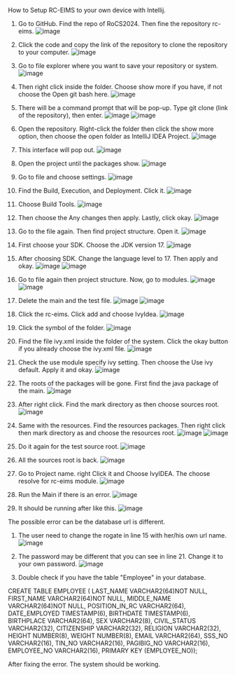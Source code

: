 How to Setup RC-EIMS to your own device with Intellij.

1.	Go to GitHub. Find the repo of RoCS2024. Then fine the repository rc-eims. ![image](https://github.com/RoCS2024/rc-eims/assets/150576208/cbe5ce68-7d90-4c4b-a071-d39a5b843249)

2.	Click the code and copy the link of the repository to clone the repository to your computer. ![image](https://github.com/RoCS2024/rc-eims/assets/150576208/8b0f1c5f-57d5-461f-977b-2d1a32103602)

3.	Go to file explorer where you want to save your repository or system. ![image](https://github.com/RoCS2024/rc-eims/assets/150576208/27a3979e-33fb-4442-8e55-0a3bfa380d97)

4.	Then right click inside the folder. Choose show more if you have, if not choose the Open git bash here. ![image](https://github.com/RoCS2024/rc-eims/assets/150576208/fc9e0bdb-a131-4e4e-ab94-3c31cfc634f6)

5.	There will be a command prompt that will be pop-up. Type git clone (link of the repository), then enter.  ![image](https://github.com/RoCS2024/rc-eims/assets/150576208/67c159df-9aa1-4f66-8762-9a8dd25aafca) ![image](https://github.com/RoCS2024/rc-eims/assets/150576208/ae1d7bcd-7942-4756-b99f-49ad965d6426)
 
6.	Open the repository. Right-click the folder then click the show more option, then choose the open folder as IntelliJ IDEA Project. ![image](https://github.com/RoCS2024/rc-eims/assets/150576208/3293e8f9-5e56-4913-8ecc-e8d3e11708bf)
  
7.	This interface will pop out. ![image](https://github.com/RoCS2024/rc-eims/assets/150576208/be5b9012-ba91-484f-80dc-8ae3a91c86fe)

8.	Open the project until the packages show. ![image](https://github.com/RoCS2024/rc-eims/assets/150576208/f2b0be97-3403-4962-aab9-c0ae0fd396ae)
 
9.	Go to file and choose settings. ![image](https://github.com/RoCS2024/rc-eims/assets/150576208/417d052d-9761-4977-9cf7-492e757f1fd1)

10.	Find the Build, Execution, and Deployment. Click it. ![image](https://github.com/RoCS2024/rc-eims/assets/150576208/9752f3bd-2f41-4496-ac14-ad5b09f06fa5)

11.	Choose Build Tools. ![image](https://github.com/RoCS2024/rc-eims/assets/150576208/81c4740a-a985-48ce-8e89-3d16e5696352)

12.	Then choose the Any changes then apply. Lastly, click okay. ![image](https://github.com/RoCS2024/rc-eims/assets/150576208/9fb7e836-392b-48b7-8523-a185e6b77a11)

13.	Go to the file again. Then find project structure. Open it. ![image](https://github.com/RoCS2024/rc-eims/assets/150576208/bbcfa42b-a75a-4481-8423-cbf62ad60ba4)

14.	First choose your SDK. Choose the JDK version 17. ![image](https://github.com/RoCS2024/rc-eims/assets/150576208/83c498e1-f690-4826-a3ca-984bed638c39)
  
15.	After choosing SDK. Change the language level to 17.  Then apply and okay. ![image](https://github.com/RoCS2024/rc-eims/assets/150576208/1a956948-76bc-4335-a1cc-69eb3d43d81b) ![image](https://github.com/RoCS2024/rc-eims/assets/150576208/61d18c35-6ee1-46ef-8240-cbf28fd2e43b)
 
16.	Go to file again then project structure. Now, go to modules. ![image](https://github.com/RoCS2024/rc-eims/assets/150576208/1ef206fc-8376-49db-a79d-773164be78cf) ![image](https://github.com/RoCS2024/rc-eims/assets/150576208/35e1d28c-80fc-412e-aefe-10df8876da69)
   
17.	Delete the main and the test file. ![image](https://github.com/RoCS2024/rc-eims/assets/150576208/0daaf5c6-68ca-42f3-b1cd-86b63b7a3aa2) ![image](https://github.com/RoCS2024/rc-eims/assets/150576208/f7b3a053-89cf-4c99-8d4d-daa9b7208b5b)

18.	Click the rc-eims. Click add and choose IvyIdea. ![image](https://github.com/RoCS2024/rc-eims/assets/150576208/b1c56d08-f99e-4e34-a62c-8f5e3f071978)

19.	Click the symbol of the folder. ![image](https://github.com/RoCS2024/rc-eims/assets/150576208/9c8632b9-f80e-4137-b037-ea2a3f9e00c3)

20.	Find the file ivy.xml inside the folder of the system. Click the okay button if you already choose the ivy.xml file. ![image](https://github.com/RoCS2024/rc-eims/assets/150576208/1fa9a4ba-6ae9-4e49-b60e-d16b83b681e7)

21.	Check the use module specify ivy setting. Then choose the Use ivy default. Apply it and okay. ![image](https://github.com/RoCS2024/rc-eims/assets/150576208/6b769306-e38e-494f-97fb-65b081fe693b)

22.	The roots of the packages will be gone. First find the java package of the main. ![image](https://github.com/RoCS2024/rc-eims/assets/150576208/54404895-c7d6-4944-9306-7e19dd19d3ff)
 
23.	After right click. Find the mark directory as then choose sources root. ![image](https://github.com/RoCS2024/rc-eims/assets/150576208/fe10bdf2-9743-44ca-a40b-6d23c9c0fae4)

24.	Same with the resources. Find the resources packages.  Then right click then mark directory as and choose the resources root. ![image](https://github.com/RoCS2024/rc-eims/assets/150576208/5ebcab04-212a-43ed-b6d5-44f24f7cdb4f) ![image](https://github.com/RoCS2024/rc-eims/assets/150576208/b14f353b-90a2-4fe9-b859-2aab6e499fb4)

25.	Do it again for the test source root. ![image](https://github.com/RoCS2024/rc-eims/assets/150576208/e0807110-cd30-4f12-98ab-1528b676090e)

26.	All the sources root is back. ![image](https://github.com/RoCS2024/rc-eims/assets/150576208/b13ae3d9-9e02-44e0-b421-4684fa604fda)

27.	Go to Project name. right Click it and Choose IvyIDEA. The choose resolve for rc-eims module. ![image](https://github.com/RoCS2024/rc-eims/assets/150576208/aef13cc1-7be4-4cb5-ba96-90f2b23ca140)

28.	Run the Main if there is an error. ![image](https://github.com/RoCS2024/rc-eims/assets/150576208/e945d7b2-c132-4aaf-bc47-5c4bdcf6756d)
 
29.	It should be running after like this. ![image](https://github.com/RoCS2024/rc-eims/assets/150576208/31affbc9-1e16-4e30-85d5-ba3e98883803)


The possible error can be the database url is different.

1.	The user need to change the rogate in line 15 with her/his own url name. ![image](https://github.com/RoCS2024/rc-eims/assets/150576208/5d079f2a-c0c2-46cb-97b3-b399eebc6c8d)
 
2.	The password may be different that you can see in line 21. Change it to your own password. ![image](https://github.com/RoCS2024/rc-eims/assets/150576208/f2cd98be-e99f-439d-a39b-b3e2d93e9837)

3. Double check if you have the table "Employee" in your database.

CREATE TABLE EMPLOYEE (
LAST_NAME           VARCHAR2(64)NOT NULL,
FIRST_NAME          VARCHAR2(64)NOT NULL,
MIDDLE_NAME         VARCHAR2(64)NOT NULL,
POSITION_IN_RC      VARCHAR2(64),
DATE_EMPLOYED       TIMESTAMP(6),
BIRTHDATE           TIMESTAMP(6),
BIRTHPLACE          VARCHAR2(64),
SEX                 VARCHAR2(8),
CIVIL_STATUS        VARCHAR2(32),
CITIZENSHIP         VARCHAR2(32),
RELIGION            VARCHAR2(32),
HEIGHT              NUMBER(8),
WEIGHT              NUMBER(8),
EMAIL               VARCHAR2(64),
SSS_NO              VARCHAR2(16),
TIN_NO              VARCHAR2(16),
PAGIBIG_NO          VARCHAR2(16),
EMPLOYEE_NO         VARCHAR2(16),
PRIMARY KEY (EMPLOYEE_NO));

After fixing the error. The system should be working.
